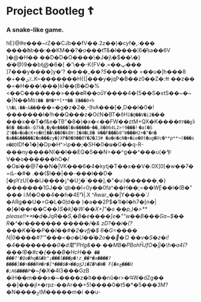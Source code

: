 # Project Bootleg ☦︎
### A snake-like game.
hE}@#e���~rZ��CJb��fV��.2z��)�cyf�,:��� ����**h**b��:��KM��?�o���tͳ&�l����¦6�͊sa��6V )�@�H�� ��D�D�O����\�J�j\�$��\�}�̇�@)9��b6̪@�6�[ �'\��-K{FV�.=��ڀ��� ]7���y����]y�'? ����_�*�?5*������ =��u�]h���8 �+��ؽ؊K~�������H{{|���y�jqP�B��z0��Z�:ߚ ��z�� �=�H���\���}kأ��(B�D�%<��C�������>���**e**R��oǘY����4�{5��S�xtS��~�~�|N��M`O)�� �M�**l**�� E���0+h \%�L:��~&��`���=�g�z�2�,-9vA���[�,D��l�0�!�������l�!h��Q���z�OćN�BT�ðH`ȋ�@��V�i2�`�� ���x��T�f&e�TB"�8�)�x�<��FW��ztM+QX�K����`RY��gӬ�6� ��a�k-Q7k�,�y�e����l�o�����~��,8�064L2>!ۥ!���9�а(�S Z˥��<�a�cK+o�H[��\��0�k8H:I�4�LB� W��F���b8"W���H2+�"�n� �a��&�����2�o���zy�}XP�0�9��0Y�2�J3# �a�n�cN�+�ie�0t�ug�Vc�**p**¬(���s m�BD`IDf�1�]�Dp�H^>\p��;�SH�0�**u**�G��q-R-���ny����N(��I��EQ�5��N=��^g��^���u{�乍V��o������hO�/�O**s**i��@7��N�|VK���6�4�kytj�T��x��V�.0X]0[�w��7�=ԃ-�#� .��($l��|��-���l��D� [�pYzU{��IJ����ݹ^�Uݱ�`���],�"�u:I������,�}�������1GJ��`qb��l=0y��0fa^��H��;=��WӺ��l�(B�"��� i:M�O��4��h�4E֏|.X ^Awar_��|Y����`/�ARg��U�=G�L�0ļd�� )�a��2P$�1l�I�h7�[n�|�[�l��r��C�_�}S�k]�W:��X+]"�ɢ ��p,)�>** please!!**ǂ�d�JqR��S,�B�e����[e�"\"w��B���Ga~$�� R�^�r������� �����/�& zD?��i�(?���K�̅��P��I��#�2�vfj�$ 6�G=���� N|0����#?'"���<�o�U��ͧ�2o��޼�Ώ ��v�S�z�i!�4��������0�d㲠"PHg&�� ��MB�PBohȞJfO�|ǰ�\h�a4(?���!B�#c�{���B�HcH��` �� ���?'�Qo�hq�&�b"¡���l���p�!z_��*�x����?����]��÷���R#�r�]*���$�+��qϏJi�I�%�W� F{�eڇ���U �;H&����P`�~f�X_�4I3���GzB �iH��m���x�~����z�lt���nű�r>�ԳW�dZg�� ��]���jI*�rpz-��Ar��+5!����0�t5�*�5���3M?�N����ݘtM�����m�i ��u-
